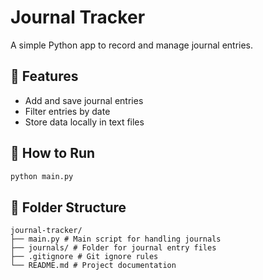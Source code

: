 # Journal Tracker

A simple Python app to record and manage journal entries.

## 📂 Features
- Add and save journal entries
- Filter entries by date
- Store data locally in text files

## 🚀 How to Run
```bash
python main.py
```
## 📁 Folder Structure
```
journal-tracker/
├── main.py # Main script for handling journals
├── journals/ # Folder for journal entry files
├── .gitignore # Git ignore rules
└── README.md # Project documentation
```